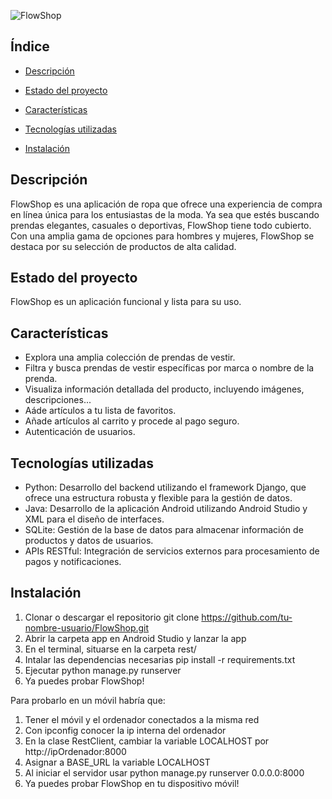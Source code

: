 ![FlowShop](https://github.com/Pablitoo02/TFC-DAM/assets/129282925/41b68297-0ea3-4b41-b2cc-c780eba78368)

## Índice

* [Descripción](#descripción)

* [Estado del proyecto](#estado-del-proyecto)

* [Características](#características)

* [Tecnologías utilizadas](#tecnologías-utilizadas)

* [Instalación](#instalación)

## Descripción

FlowShop es una aplicación de ropa que ofrece una experiencia de compra en línea única para los entusiastas de la moda. Ya sea que estés buscando prendas elegantes, casuales o deportivas, FlowShop tiene todo cubierto. Con una amplia gama de opciones para hombres y mujeres, FlowShop se destaca por su selección de productos de alta calidad.

## Estado del proyecto

FlowShop es un aplicación funcional y lista para su uso.

## Características

- Explora una amplia colección de prendas de vestir.
- Filtra y busca prendas de vestir específicas por marca o nombre de la prenda.
- Visualiza información detallada del producto, incluyendo imágenes, descripciones...
- Aáde artículos a tu lista de favoritos.
- Añade artículos al carrito y procede al pago seguro.
- Autenticación de usuarios.

## Tecnologías utilizadas

- Python: Desarrollo del backend utilizando el framework Django, que ofrece una estructura robusta y flexible para la gestión de datos.
- Java: Desarrollo de la aplicación Android utilizando Android Studio y XML para el diseño de interfaces.
- SQLite: Gestión de la base de datos para almacenar información de productos y datos de usuarios.
- APIs RESTful: Integración de servicios externos para procesamiento de pagos y notificaciones.

## Instalación

1. Clonar o descargar el repositorio
git clone https://github.com/tu-nombre-usuario/FlowShop.git
2. Abrir la carpeta app en Android Studio y lanzar la app
3. En el terminal, situarse en la carpeta rest/
4. Intalar las dependencias necesarias
pip install -r requirements.txt
5. Ejecutar python manage.py runserver
6. Ya puedes probar FlowShop!

Para probarlo en un móvil habría que:

1. Tener el móvil y el ordenador conectados a la misma red
2. Con ipconfig conocer la ip interna del ordenador
3. En la clase RestClient, cambiar la variable LOCALHOST por http://ipOrdenador:8000
4. Asignar a BASE_URL la variable LOCALHOST
5. Al iniciar el servidor usar python manage.py runserver 0.0.0.0:8000
6. Ya puedes probar FlowShop en tu dispositivo móvil!
